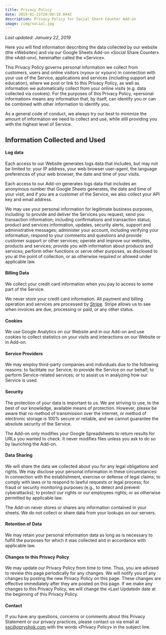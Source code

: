 ```yaml
---
title: Privacy Policy
date: 2019-01-21T20:09:19.044Z
description: Privacy Policy for Social Share Counter Add-on
image: /img/social.jpg
---
```

*Last updated: January 22, 2019*

Here you will find information describing the data collected by our website (the «Website») and via our Google Sheets Add-on «Social Share Counter» (the «Add-on»), hereinafter called the «Service».

This Privacy Policy governs personal information we collect from customers, users and online visitors («you» or «your») in connection with your use of the Service, applications and services (including support and education), where we post or link to this Privacy Policy, as well as information we automatically collect from your online visits (e.g. data collected via cookies). For the purposes of this Privacy Policy, «personal information» means any information that, by itself, can identify you or can be combined with other information to identify you.

As a general code of conduct, we always try our best to minimize the amount of information we need to collect and use, while still providing you with the highest level of Service.

## **Information Collected and Used**

#### **Log data**

Each access to our Website generates logs data that includes, but may not be limited to: your IP address, your web browser user-agent, the language preferences of your web browser, the date and time of your visits.

Each access to our Add-on generates logs data that includes an anonymous number that Google Sheets generates, the date and time of your visit, and if you are a customer of the Service, we also collect your API key and email address.

We may use your personal information for legitimate business purposes, including: to provide and deliver the Services you request; send you transaction information; including confirmations and transaction status; product and services information, updates, security alerts, support and administrative messages; administer your account, including verifying your information; respond to your comments and questions and provide customer support or other services; operate and improve our websites, products and services; provide you with information about products and services; perform other functions or serve other purposes, as disclosed to you at the point of collection, or as otherwise required or allowed under applicable law.

#### **Billing Data**

We collect your credit card information when you pay to access to some part of the Service.

We never store your credit card information. All payment and billing operation and services are processed by [Stripe](https://stripe.com). Stripe allows us to see when invoices are due, processing or paid, or any other status.

#### **Cookies**

We use Google Analytics on our Website and in our Add-on and use cookies to collect statistics on your visits and interactions on our Website or in Add-on.

#### **Service Providers**

We may employ third-party companies and individuals due to the following reasons: to facilitate our Service; to provide the Service on our behalf; to perform Service-related services; or to assist us in analyzing how our Service is used.

#### **Security**

The protection of your data is important to us. We are striving to use, to the best of our knowledge, available means of protection. However, please be aware that no method of transmission over the internet, or method of electronic storage is 100% secure or reliable, and we cannot guarantee the absolute security of the Service. 

The Add-on only modifies your Google Spreadsheets to return results for URLs you wanted to check. It never modifies files unless you ask to do so by launching the Add-on.

#### **Data Sharing**

We will share the data we collected about you for any legal obligations and rights. We may disclose your personal information in these circumstances: In connection with the establishment, exercise or defense of legal claims; to comply with laws or to respond to lawful requests or legal process; for fraud or security monitoring purposes (e.g., to detect and prevent cyberattacks); to protect our rights or our employees rights; or as otherwise permitted by applicable law.

The Add-on never stores or shares any information contained in your sheets. We do not collect or share data from your lookups on our servers.

#### **Retention of Data**

We may retain your personal information data as long as is necessary to fulfill the purposes for which it was collected and in accordance with applicable law.

#### **Changes to this Privacy Policy**

We may update our Privacy Policy from time to time. Thus, you are advised to review this page periodically for any changes. We will notify you of any changes by posting the new Privacy Policy on this page. These changes are effective immediately after they are posted on this page. If we make any changes to this Privacy Policy, we will change the «Last Updated» date at the beginning of this Privacy Policy.

#### **Contact**

If you have any questions, concerns or comments about this Privacy Statement or our privacy practices, please contact us via email at [ssc@opryshok.com](mailto:ssc@opryshok.com) with the words «Privacy Policy» in the subject line.
